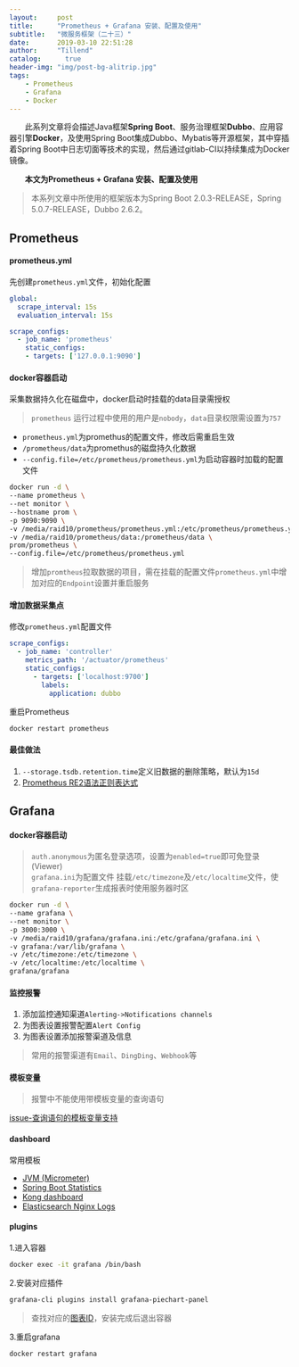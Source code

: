 ```yaml
---
layout:     post
title:      "Prometheus + Grafana 安装、配置及使用"
subtitle:   "微服务框架（二十三）"
date:       2019-03-10 22:51:28
author:     "Tillend"
catalog:      true
header-img: "img/post-bg-alitrip.jpg"
tags:
    - Prometheus
    - Grafana
    - Docker
---
```


　　此系列文章将会描述Java框架**Spring Boot**、服务治理框架**Dubbo**、应用容器引擎**Docker**，及使用Spring Boot集成Dubbo、Mybatis等开源框架，其中穿插着Spring Boot中日志切面等技术的实现，然后通过gitlab-CI以持续集成为Docker镜像。

　　**本文为Prometheus + Grafana 安装、配置及使用**

> 本系列文章中所使用的框架版本为Spring Boot 2.0.3-RELEASE，Spring 5.0.7-RELEASE，Dubbo 2.6.2。


## Prometheus

#### prometheus.yml

先创建`prometheus.yml`文件，初始化配置

```yml
global:
  scrape_interval: 15s
  evaluation_interval: 15s

scrape_configs:
  - job_name: 'prometheus'
    static_configs:
    - targets: ['127.0.0.1:9090']
```

#### docker容器启动

采集数据持久化在磁盘中，docker启动时挂载的data目录需授权

> `prometheus` 运行过程中使用的用户是`nobody`，`data`目录权限需设置为`757`

- `prometheus.yml`为promethus的配置文件，修改后需重启生效
- `/prometheus/data`为promethus的磁盘持久化数据
- `--config.file=/etc/prometheus/prometheus.yml`为启动容器时加载的配置文件

```bash
docker run -d \
--name prometheus \
--net monitor \
--hostname prom \
-p 9090:9090 \
-v /media/raid10/prometheus/prometheus.yml:/etc/prometheus/prometheus.yml \
-v /media/raid10/prometheus/data:/prometheus/data \
prom/prometheus \
--config.file=/etc/prometheus/prometheus.yml
```

> 增加`promtheus`拉取数据的项目，需在挂载的配置文件`prometheus.yml`中增加对应的`Endpoint`设置并重启服务

#### 增加数据采集点

修改`prometheus.yml`配置文件
```yaml
scrape_configs:
  - job_name: 'controller'
    metrics_path: '/actuator/prometheus'
    static_configs:
      - targets: ['localhost:9700']
        labels: 
          application: dubbo
```

重启Prometheus
```bash
docker restart prometheus
```

#### 最佳做法

1. `--storage.tsdb.retention.time`定义旧数据的删除策略，默认为`15d`
2. [Prometheus RE2语法正则表达式](https://github.com/google/re2/wiki/Syntax)


## Grafana

#### docker容器启动

> `auth.anonymous`为匿名登录选项，设置为`enabled=true`即可免登录(Viewer)    
> `grafana.ini`为配置文件
> 挂载`/etc/timezone`及`/etc/localtime`文件，使`grafana-reporter`生成报表时使用服务器时区

```bash
docker run -d \
--name grafana \
--net monitor \
-p 3000:3000 \
-v /media/raid10/grafana/grafana.ini:/etc/grafana/grafana.ini \
-v grafana:/var/lib/grafana \
-v /etc/timezone:/etc/timezone \
-v /etc/localtime:/etc/localtime \
grafana/grafana
```

#### 监控报警

1. 添加监控通知渠道`Alerting->Notifications channels`
2. 为图表设置报警配置`Alert Config`
3. 为图表设置添加报警渠道及信息

> 常用的报警渠道有`Email`、`DingDing`、`Webhook`等


#### 模板变量

> 报警中不能使用带模板变量的查询语句

[issue-查询语句的模板变量支持](https://github.com/grafana/grafana/issues/6557)


#### dashboard

常用模板
- [JVM (Micrometer)](https://grafana.com/dashboards/4701)
- [Spring Boot Statistics](https://grafana.com/dashboards/6756)
- [Kong dashboard](https://grafana.com/dashboards/7424)
- [Elasticsearch Nginx Logs](https://grafana.com/dashboards/2292)

#### plugins

1.进入容器
```bash
docker exec -it grafana /bin/bash
```

2.安装对应插件
```bash
grafana-cli plugins install grafana-piechart-panel
```

> 查找对应的[图表ID](https://grafana.com/plugins?type=panel)，安装完成后退出容器

3.重启grafana
```bash
docker restart grafana
```